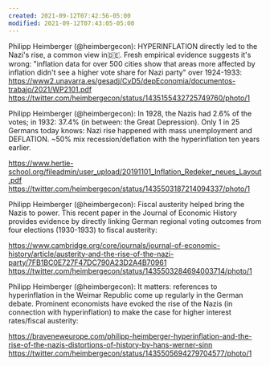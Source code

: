 ```yaml
---
created: 2021-09-12T07:42:56-05:00
modified: 2021-09-12T07:43:05-05:00
---
```


Philipp Heimberger (@heimbergecon): HYPERINFLATION directly led to the Nazi's rise, a common view in🇩🇪. Fresh empirical evidence suggests it's wrong: "inflation data for over 500 cities show that areas more affected by inflation didn't see a higher vote share for Nazi party" over 1924-1933:
https://www2.unavarra.es/gesadj/CyD5/depEconomia/documentos-trabajo/2021/WP2101.pdf https://twitter.com/heimbergecon/status/1435155432725749760/photo/1

Philipp Heimberger (@heimbergecon): In 1928, the Nazis had 2.6% of the votes; in 1932: 37.4% (in between: the Great Depression). Only 1 in 25 Germans today knows: Nazi rise happened with mass unemployment and DEFLATION. ~50% mix recession/deflation with the hyperinflation ten years earlier.

https://www.hertie-school.org/fileadmin/user_upload/20191101_Inflation_Redeker_neues_Layout.pdf https://twitter.com/heimbergecon/status/1435503187214094337/photo/1

Philipp Heimberger (@heimbergecon): Fiscal austerity helped bring the Nazis to power. This recent paper in the Journal of Economic History provides evidence by directly linking German regional voting outcomes from four elections (1930-1933) to fiscal austerity:

https://www.cambridge.org/core/journals/journal-of-economic-history/article/austerity-and-the-rise-of-the-nazi-party/7FB1BC0E727F47DC790A23D2A4B70961 https://twitter.com/heimbergecon/status/1435503284694003714/photo/1

Philipp Heimberger (@heimbergecon): It matters: references to hyperinflation in the Weimar Republic come up regularly in the German debate. Prominent economists have evoked the rise of the Nazis (in connection with hyperinflation) to make the case for higher interest rates/fiscal austerity:

https://braveneweurope.com/philipp-heimberger-hyperinflation-and-the-rise-of-the-nazis-distortions-of-history-by-hans-werner-sinn https://twitter.com/heimbergecon/status/1435505694279704577/photo/1
